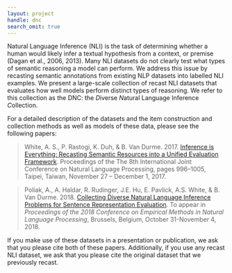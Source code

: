 ```yaml
---
layout: project
handle: dnc
search_omit: true
---
```


Natural Language Inference (NLI) is the task of determining whether a human would likely infer a textual hypothesis from a context, or premise (Dagan et al., 2006, 2013). Many NLI datasets do not clearly test what types of semantic reasoning a model can perform. We address this issue by recasting
semantic annotations from existing NLP datasets into labelled NLI examples. We present a large-scale collection of recast NLI datasets that evaluates how well models perform distinct types of reasoning. We refer to this collection as the DNC: the *D*iverse *N*atural Language Inference *C*ollection.

For a detailed description of the datasets and the item construction and collection methods as well as models of these data, please see the following papers:

> White, A. S., P. Rastogi, K. Duh, & B. Van Durme. 2017. [Inference is Everything: Recasting Semantic Resources into a Unified Evaluation Framework](http://aclweb.org/anthology/I/I17/I17-1100.pdf). Proceedings of the The 8th International Joint Conference on Natural Language Processing, pages 996–1005, Taipei, Taiwan, November 27 – December 1, 2017.

> Poliak, A., A. Haldar, R. Rudinger, J.E. Hu, E. Pavlick, A.S. White, & B. Van Durme. 2018. [Collecting Diverse Natural Language Inference Problems for Sentence Representation Evaluation](https://arxiv.org/pdf/1804.08207.pdf). To appear in _Proceedings of the 2018 Conference on Empirical Methods in Natural Language Processing_, Brussels, Belgium, October 31-November 4, 2018.

If you make use of these datasets in a presentation or publication, we ask that you please cite both of these papers. Additionally, if you use any recast NLI dataset, we ask that you please cite the original dataset that we previously recast.
